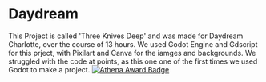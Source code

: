 # Daydream
This Project is called 'Three Knives Deep' and was made for Daydream Charlotte, over the course of 13 hours. We used Godot Engine and Gdscript for this prject, with Pixilart and Canva for the iamges and backgrounds. We struggled with the code at points, as this one one of the first times we used Godot to make a project.
[![Athena Award Badge](https://img.shields.io/endpoint?url=https%3A%2F%2Faward.athena.hackclub.com%2Fapi%2Fbadge)](https://award.athena.hackclub.com?utm_source=readme)
